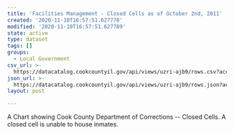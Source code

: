 ```yaml
---
title: 'Facilities Management - Closed Cells as of October 2nd, 2011'
created: '2020-11-10T16:57:51.627778'
modified: '2020-11-10T16:57:51.627789'
state: active
type: dataset
tags: []
groups:
  - Local Government
csv_url: >-
  https://datacatalog.cookcountyil.gov/api/views/uzri-ajb9/rows.csv?accessType=DOWNLOAD
json_url: >-
  https://datacatalog.cookcountyil.gov/api/views/uzri-ajb9/rows.json?accessType=DOWNLOAD
layout: post

---
```

A Chart showing Cook County Department of Corrections -- Closed Cells. A closed cell is unable to house inmates.
